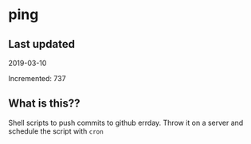# ping

## Last updated
2019-03-10

Incremented: 737

## What is this??
Shell scripts to push commits to github errday. Throw it on a server and schedule the script with `cron`
